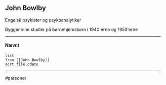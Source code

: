 ## John Bowlby
Engelsk psykiater og psykoanalytiker

Bygger sine studier på børnehjemsbørn i 1940'erne og 1950'erne

---
#### Nævnt
```dataview 
list
from [[John Bowlby]]
sort file.cdate
```
---
#personer


